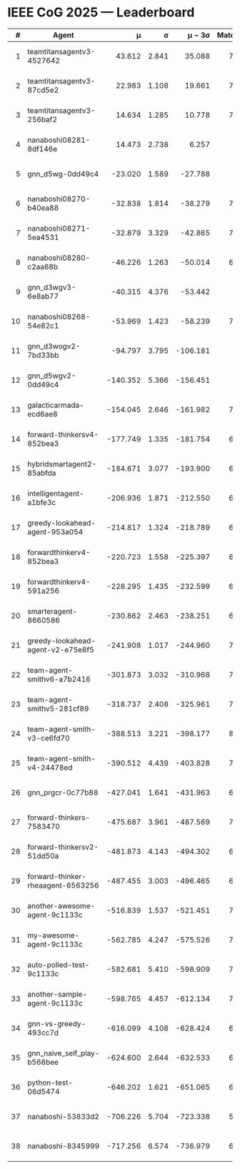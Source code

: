 # IEEE CoG 2025 — Leaderboard

| # | Agent | μ | σ | μ − 3σ | Matches | Updated |
|---:|---|---:|---:|---:|---:|---|
| 1 | teamtitansagentv3-4527642 | 43.612 | 2.841 | 35.088 | 7776 | 2025-08-30 15:03 |
| 2 | teamtitansagentv3-87cd5e2 | 22.983 | 1.108 | 19.661 | 7140 | 2025-08-30 15:03 |
| 3 | teamtitansagentv3-256baf2 | 14.634 | 1.285 | 10.778 | 7336 | 2025-08-30 15:03 |
| 4 | nanaboshi08281-8df146e | 14.473 | 2.738 | 6.257 | 276 | 2025-08-30 15:03 |
| 5 | gnn_d5wg-0dd49c4 | -23.020 | 1.589 | -27.788 | 160 | 2025-08-30 15:03 |
| 6 | nanaboshi08270-b40ea88 | -32.838 | 1.814 | -38.279 | 7400 | 2025-08-30 15:03 |
| 7 | nanaboshi08271-5ea4531 | -32.879 | 3.329 | -42.865 | 7558 | 2025-08-30 15:03 |
| 8 | nanaboshi08280-c2aa68b | -46.226 | 1.263 | -50.014 | 6998 | 2025-08-30 15:03 |
| 9 | gnn_d3wgv3-6e8ab77 | -40.315 | 4.376 | -53.442 | 158 | 2025-08-30 15:03 |
| 10 | nanaboshi08268-54e82c1 | -53.969 | 1.423 | -58.239 | 7160 | 2025-08-30 15:03 |
| 11 | gnn_d3wogv2-7bd33bb | -94.797 | 3.795 | -106.181 | 274 | 2025-08-30 15:03 |
| 12 | gnn_d5wgv2-0dd49c4 | -140.352 | 5.366 | -156.451 | 226 | 2025-08-30 15:03 |
| 13 | galacticarmada-ecd6ae8 | -154.045 | 2.646 | -161.982 | 7160 | 2025-08-30 15:03 |
| 14 | forward-thinkersv4-852bea3 | -177.749 | 1.335 | -181.754 | 6027 | 2025-08-30 15:03 |
| 15 | hybridsmartagent2-85abfda | -184.671 | 3.077 | -193.900 | 6338 | 2025-08-30 15:03 |
| 16 | intelligentagent-a1bfe3c | -206.936 | 1.871 | -212.550 | 6364 | 2025-08-30 15:03 |
| 17 | greedy-lookahead-agent-953a054 | -214.817 | 1.324 | -218.789 | 6724 | 2025-08-30 15:03 |
| 18 | forwardthinkerv4-852bea3 | -220.723 | 1.558 | -225.397 | 6266 | 2025-08-30 15:03 |
| 19 | forwardthinkerv4-591a256 | -228.295 | 1.435 | -232.599 | 6174 | 2025-08-30 15:03 |
| 20 | smarteragent-8660586 | -230.862 | 2.463 | -238.251 | 6015 | 2025-08-30 15:03 |
| 21 | greedy-lookahead-agent-v2-e75e8f5 | -241.908 | 1.017 | -244.960 | 7556 | 2025-08-30 15:03 |
| 22 | team-agent-smithv6-a7b2416 | -301.873 | 3.032 | -310.968 | 7740 | 2025-08-30 15:03 |
| 23 | team-agent-smithv5-281cf89 | -318.737 | 2.408 | -325.961 | 7760 | 2025-08-30 15:03 |
| 24 | team-agent-smith-v3-ce6fd70 | -388.513 | 3.221 | -398.177 | 8438 | 2025-08-30 15:03 |
| 25 | team-agent-smith-v4-24478ed | -390.512 | 4.439 | -403.828 | 7118 | 2025-08-30 15:03 |
| 26 | gnn_prgcr-0c77b88 | -427.041 | 1.641 | -431.963 | 6790 | 2025-08-30 15:03 |
| 27 | forward-thinkers-7583470 | -475.687 | 3.961 | -487.569 | 7480 | 2025-08-30 15:03 |
| 28 | forward-thinkersv2-51dd50a | -481.873 | 4.143 | -494.302 | 6728 | 2025-08-30 15:03 |
| 29 | forward-thinker-rheaagent-6563256 | -487.455 | 3.003 | -496.465 | 6368 | 2025-08-30 15:03 |
| 30 | another-awesome-agent-9c1133c | -516.839 | 1.537 | -521.451 | 7040 | 2025-08-30 15:03 |
| 31 | my-awesome-agent-9c1133c | -562.785 | 4.247 | -575.526 | 7300 | 2025-08-30 15:03 |
| 32 | auto-polled-test-9c1133c | -582.681 | 5.410 | -598.909 | 7540 | 2025-08-30 15:03 |
| 33 | another-sample-agent-9c1133c | -598.765 | 4.457 | -612.134 | 7640 | 2025-08-30 15:03 |
| 34 | gnn-vs-greedy-493cc7d | -616.099 | 4.108 | -628.424 | 6220 | 2025-08-30 15:03 |
| 35 | gnn_naive_self_play-b568bee | -624.600 | 2.644 | -632.533 | 6300 | 2025-08-30 15:03 |
| 36 | python-test-06d5474 | -646.202 | 1.621 | -651.065 | 6360 | 2025-08-30 15:03 |
| 37 | nanaboshi-53833d2 | -706.226 | 5.704 | -723.338 | 5540 | 2025-08-30 15:03 |
| 38 | nanaboshi-8345999 | -717.256 | 6.574 | -736.979 | 6470 | 2025-08-30 15:03 |
